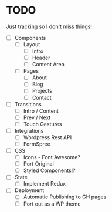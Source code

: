# TODO
Just tracking so I don't miss things!

- [ ] Components
  - [ ] Layout
    - [ ] Intro
    - [ ] Header
    - [ ] Content Area
  - [ ] Pages
    - [ ] About
    - [ ] Blog
    - [ ] Projects
    - [ ] Contact
- [ ] Transitions
  - [ ] Intro / Content
  - [ ] Prev / Next
  - [ ] Touch Gestures
- [ ] Integrations
  - [ ] Wordpress Rest API
  - [ ] FormSpree
- [ ] CSS
  - [ ] Icons - Font Awesome?
  - [ ] Port Original
  - [ ] Styled Components!?
- [ ] State
  - [ ] Implement Redux
- [ ] Deployment
  - [ ] Automatic Publishing to GH pages
  - [ ] Port out as a WP theme
